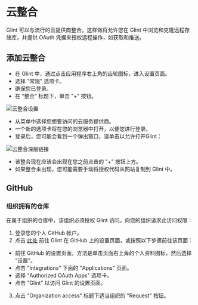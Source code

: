 # 云整合
Glint 可以与流行的云提供商整合。这样做将允许您在 Glint 中浏览和克隆远程存储库，并提供 OAuth 凭据来授权远程操作，如获取和推送。

## 添加云整合

* 在 Glint 中，通过点击应用程序右上角的齿轮图标，进入设置页面。
* 选择 "常规" 选项卡。
* 确保您已登录。
* 在 “整合” 标题下，单击 "+" 按钮。

<img src="/assets/docs/cloud-integration-add.png" class="fit-image" alt="云整合设置">

* 从菜单中选择您想要访问的云服务提供商。
* 一个新的选项卡将在您的浏览器中打开，以便您进行登录。
* 登录后，您可能会看到一个弹出窗口，请单击以允许打开Glint：

<img src="/assets/docs/cloud-integration-deep-link.png" class="fit-image" alt="云整合深层链接">

* 该整合现在应该会出现在您之前点击的 "+" 按钮上方。
* 如果整合未出现，您可能需要手动将授权代码从网站复制到 Glint 中。

## GitHub

### 组织拥有的仓库
在属于组织的仓库中，该组织必须授权 Glint 访问。向您的组织请求此访问权限：
1. 登录您的个人 GitHub 帐户。
2. 点击 <a href="https://github.com/settings/connections/applications/57f2729610ec48a1d787" target="_blank">此处</a> 前往 Glint 在 GitHub 上的设置页面，或按照以下步骤前往该页面：
  * 前往 GitHub 的设置页面，方法是单击页面右上角的个人资料图标，然后选择 "设置"。
  * 点击 "Integrations" 下面的 "Applications" 页面。
  * 选择 "Authorized OAuth Apps" 选项卡。
  * 点击 "Glint" 以访问 Glint 的设置页面。
3. 点击 "Organization access" 标题下适当组织的 "Request" 按钮。

